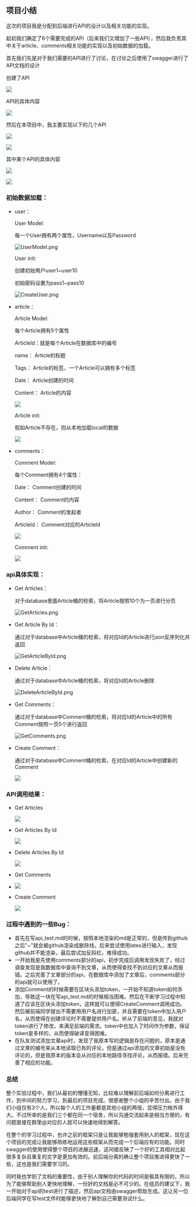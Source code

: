 ## 项目小结

这次的项目我是分配到后端进行API的设计以及相关功能的实现。

起初我们确定了6个需要完成的API（后来我们又增加了一些API），然后我负责其中关于article、comments相关功能的实现以及初始数据的加载。

首先我们先是对于我们需要的API进行了讨论，在讨论之后使用了swagger进行了API文档的设计

创建了API

![](../pic/swagger_title.png)

API的具体内容

![](../pic/api_content.png)

然后在本项目中，我主要实现以下的几个API

![](../pic/article.png)

![](../pic/comments.png)

其中某个API的具体内容

![](../pic/detailcontent1.png)

![](../pic/detailcontent2.png)

### 初始数据加载：



- user：

    User Model:

    每一个User拥有两个属性，Username以及Password

    ![UserModel.png](https://i.loli.net/2020/12/21/OEUV9g7Rji8c6IQ.png)

    User init:

    创建初始用户user1\~user10

    初始密码设置为pass1\~pass10

    ![CreateUser.png](https://i.loli.net/2020/12/21/cYQiFvGMsU9ClLw.png)

- article：

    Article Model:

    每个Article拥有5个属性

    ArticleId：就是每个Article在数据库中的编号

    name： Article的标题

    Tags： Article的标签，一个Article可以拥有多个标签

    Date： Article创建的时间

    Content： Article的内容

    ![](../pic/ArticleModel.png)

    Article init:

    假如Article不存在，则从本地加载local的数据

    ![](../pic/CreateArticle.png)

- comments：

    Comment Model:

    每个Comment拥有4个属性：

    Date： Comment创建的时间

    Content： Comment的内容

    Author： Comment的发起者

    ArticleId： Comment对应的ArticleId

    ![](../pic/CommentModel.png)

    Comment init:

    ![](../pic/CreateComment.png)

### api具体实现：



- Get Articles：

    对于database里面Article桶的检索，将Article按照10个为一页进行分页

    ![GetArticles.png](https://i.loli.net/2020/12/21/uAP3CDS8c9bEfyQ.png)

- Get Article By Id：

    通过对于database中Article桶的检索，将对应Id的Article进行json反序列化并返回

    ![GetArticleById.png](https://i.loli.net/2020/12/21/C96xotfaFDN3HKS.png)

- Delete Article：

    通过对于database中Article桶的检索，将对应Id的Article删除

    ![DeleteArticleById.png](https://i.loli.net/2020/12/21/XrmYH1PW28avbAL.png)

- Get Comments：

    通过对于database中Comment桶的检索，将对应Id的Article中的所有Comment按照一页5个进行返回

    ![GetComments.png](https://i.loli.net/2020/12/21/iF4Rvksotj7nelJ.png)

- Create Comment：

    通过对于database中Comment桶的检索，在对应Id的Article中创建新的Comment

    ![](../pic/CreateComment_1.png)

### API调用结果：

- Get Articles

    ![](../pic/GetArticlePage1.png)

- Get Articles By Id

    ![](../pic/GetArticle1.png)

- Delete Articles By Id

    ![](../pic/DeleteArticle5.png)

- Get Comments

- ![](../pic/GetArticle1Comment.png)

- Create Comment

    ![](../pic/PostArticle1Comment.png)

### 过程中遇到的一些Bug：

- 首先在写api_test.md的时候，按照本地渲染的md是正常的，但是传到github之后"~"就会被github渲染成删除线，后来尝试使用latex进行输入，发现github并不能渲染，最后尝试加反斜杠，难得成功。
- 一开始我是先使用comments部分的api，初步完成后调用发现失败了，经过调查发现是我数据库中查询不到文章，从而使得查找不到对应的文章从而报错。之后完善了文章部分的api，在数据库中添加了文章后，comments部分的api就可以使用了。
- 添加Comment的时候需要在区块头添加token，一开始不知道token如何添加，导致这一块在写api_test.md的时候相当困难。然后在不断学习过程中知道了应该在区块头添加token，这样就可以使得CreateComment调用成功。然后被前端同学提出不需要用用户名进行加密，并且需要在token中加入用户名，从而使得在创建评论时不需要提供用户名。听从了前端的意见，我就对token进行了修改，来满足前端的需求。token中也加入了时间作为参数，保证token是多样的，从而使得破译变得困难。
- 在队友测试添加文章api时，发现了我原本写的逻辑是存在问题的，原本是通过文章的编号来从本地读取已有的评论，但是通过api添加的文章初始是没有评论的，但是我原本的版本会从对应的本地路径寻找评论，从而报错。后来完善了相应的功能。

### 总结

整个实验过程中，我们从最初的懵懂无知，比较难以理解前后端如何分离进行工作，到中间的努力学习，到最后的项目完成。很感谢整个小组的辛苦付出。由于我们小组仅有3个人，所以每个人的工作量都是其他小组的两倍，显得压力格外得大。不过所幸的是我们三个都在同一个宿舍，所以沟通交流起来是相当方便的，有问题直接在群里@对应的人就可以快速地得到解答。

在整个的学习过程中，也许之前的框架只是让我能够勉强套用别人的框架，现在这个项目的完成让我能够熟练地运用这些框架从而完成一个后端应有的功能。同时swagger的使用使得整个项目的进展迅速，这间接反映了一个好的工具相对比起很多复杂且重复的文字是更加有效的。前后端分离的确让整个项目推进得更快了一些，这也是我们需要学习的。

同时我也学到了文档的重要性，由于别人理解你的代码的时间是极其有限的，所以为了能够帮助别人更快地理解，一份好的文档是必不可少的。在组员的建议下，我一开始对于api的test进行了描述，然后api文档由swagger帮助生成。这让另一位后端同学在写test文件时能够更快地了解到自己需要测试什么。

